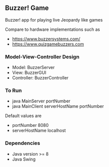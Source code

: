Buzzer! Game
------------

Buzzer! app for playing live Jeopardy like games

Compare to hardware implementations such as
* https://www.buzzersystems.com/
* https://www.quizgamebuzzers.com

### Model-View-Controller Design
* Model: BuzzerServer
* View: BuzzerGUI
* Controller: BuzzerController
 
### To Run
* java MainServer portNumber
* java MainClient serverHostName portNumber

Default values are
* portNumber 8080
* serverHostName localhost

### Dependencies
* Java version >= 8
* Java Swing